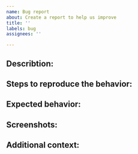 ```yaml
---
name: Bug report
about: Create a report to help us improve
title: ''
labels: bug
assignees: ''

---
```

**Describtion:**
-

**Steps to reproduce the behavior:**
-

**Expected behavior:**
-

**Screenshots:**
-

**Additional context:**
-
